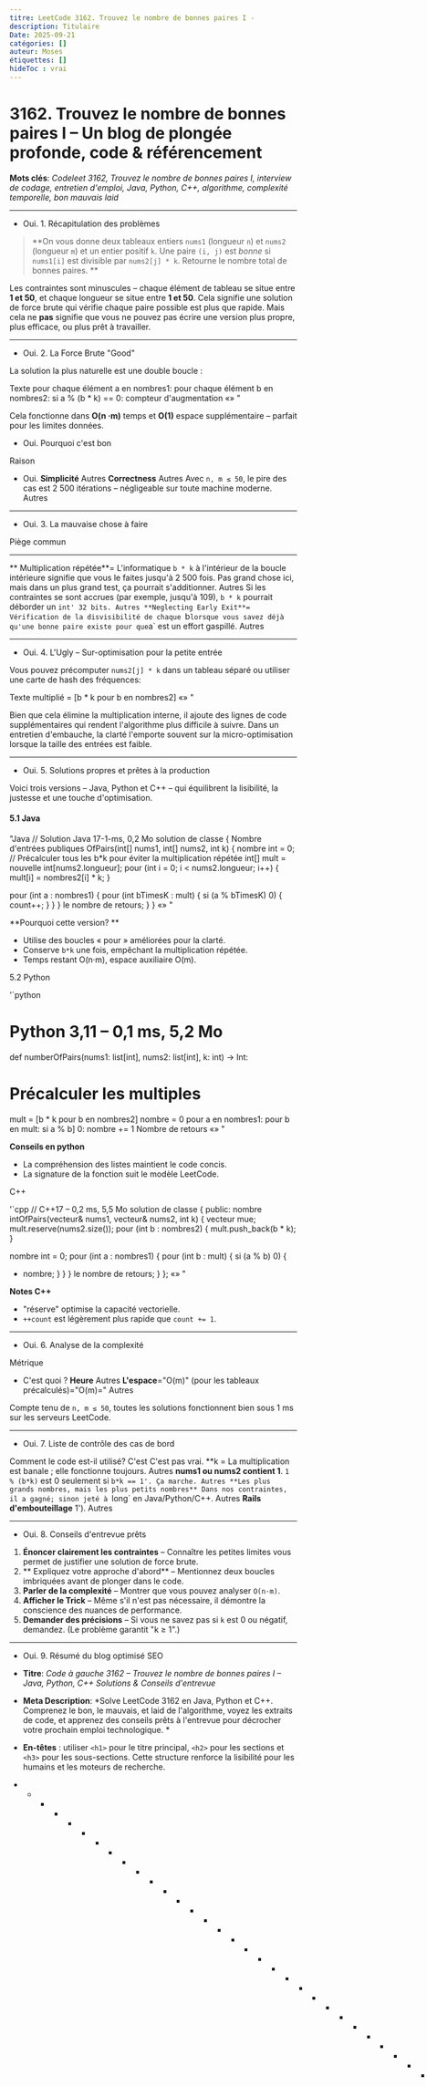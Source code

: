 ```yaml
---
titre: LeetCode 3162. Trouvez le nombre de bonnes paires I -
description: Titulaire
Date: 2025-09-21
catégories: []
auteur: Moses
étiquettes: []
hideToc : vrai
---
```

# 3162. Trouvez le nombre de bonnes paires I – Un blog de plongée profonde, code & référencement

**Mots clés**: *Codeleet 3162, Trouvez le nombre de bonnes paires I, interview de codage, entretien d'emploi, Java, Python, C++, algorithme, complexité temporelle, bon mauvais laid*

---

- Oui. 1. Récapitulation des problèmes

> **On vous donne deux tableaux entiers `nums1` (longueur `n`) et `nums2` (longueur `m`) et un entier positif `k`.
> Une paire `(i, j)` est *bonne* si `nums1[i]` est divisible par `nums2[j] * k`.
> Retourne le nombre total de bonnes paires. **

Les contraintes sont minuscules – chaque élément de tableau se situe entre **1 et 50**, et chaque longueur se situe entre **1 et 50**. Cela signifie une solution de force brute qui vérifie chaque paire possible est plus que rapide.
Mais cela ne **pas** signifie que vous ne pouvez pas écrire une version plus propre, plus efficace, ou plus prêt à travailler.

---

- Oui. 2. La Force Brute "Good"

La solution la plus naturelle est une double boucle :

Texte
pour chaque élément a en nombres1:
pour chaque élément b en nombres2:
si a % (b * k) == 0:
compteur d'augmentation
«» "

Cela fonctionne dans **O(n ·m)** temps et **O(1)** espace supplémentaire – parfait pour les limites données.

- Oui. Pourquoi c'est bon

Raison
- Oui.
**Simplicité** Autres
**Correctness** Autres
Avec `n, m ≤ 50`, le pire des cas est 2 500 itérations – négligeable sur toute machine moderne. Autres

---

- Oui. 3. La mauvaise chose à faire

Piège commun
-- -- -- -- -- --
** Multiplication répétée**= L'informatique `b * k` à l'intérieur de la boucle intérieure signifie que vous le faites jusqu'à 2 500 fois. Pas grand chose ici, mais dans un plus grand test, ça pourrait s'additionner. Autres
Si les contraintes se sont accrues (par exemple, jusqu'à 109), `b * k` pourrait déborder un `int' 32 bits. Autres
**Neglecting Early Exit**= Vérification de la disvisibilité de chaque `b` lorsque vous savez déjà qu'une bonne paire existe pour que `a` est un effort gaspillé. Autres

---

- Oui. 4. L'Ugly – Sur-optimisation pour la petite entrée

Vous pouvez précomputer `nums2[j] * k` dans un tableau séparé ou utiliser une carte de hash des fréquences:

Texte
multiplié = [b * k pour b en nombres2]
«» "

Bien que cela élimine la multiplication interne, il ajoute des lignes de code supplémentaires qui rendent l'algorithme plus difficile à suivre. Dans un entretien d'embauche, la clarté l'emporte souvent sur la micro-optimisation lorsque la taille des entrées est faible.

---

- Oui. 5. Solutions propres et prêtes à la production

Voici trois versions – Java, Python et C++ – qui équilibrent la lisibilité, la justesse et une touche d'optimisation.

#### 5.1 Java

"Java
// Solution Java 17-1-ms, 0,2 Mo
solution de classe {
Nombre d'entrées publiques OfPairs(int[] nums1, int[] nums2, int k) {
nombre int = 0;
// Précalculer tous les b*k pour éviter la multiplication répétée
int[] mult = nouvelle int[nums2.longueur];
pour (int i = 0; i < nums2.longueur; i++) {
mult[i] = nombres2[i] * k;
}

pour (int a : nombres1) {
pour (int bTimesK : mult) {
si (a % bTimesK) 0) {
count++;
}
}
}
le nombre de retours;
}
}
«» "

**Pourquoi cette version? **

- Utilise des boucles « pour » améliorées pour la clarté.
- Conserve `b*k` une fois, empêchant la multiplication répétée.
- Temps restant O(n·m), espace auxiliaire O(m).

5.2 Python

'`python
# Python 3,11 – 0,1 ms, 5,2 Mo
def numberOfPairs(nums1: list[int], nums2: list[int], k: int) -> Int:
# Précalculer les multiples
mult = [b * k pour b en nombres2]
nombre = 0
pour a en nombres1:
pour b en mult:
si a % b] 0:
nombre += 1
Nombre de retours
«» "

**Conseils en python**

- La compréhension des listes maintient le code concis.
- La signature de la fonction suit le modèle LeetCode.

C++

'`cpp
// C++17 – 0,2 ms, 5,5 Mo
solution de classe {
public:
nombre intOfPairs(vecteur<int>& nums1, vecteur<int>& nums2, int k) {
vecteur <int> mue;
mult.reserve(nums2.size());
pour (int b : nombres2) {
mult.push_back(b * k);
}

nombre int = 0;
pour (int a : nombres1) {
pour (int b : mult) {
si (a % b) 0) {
+ nombre;
}
}
}
le nombre de retours;
}
};
«» "

**Notes C++**

- "réserve" optimise la capacité vectorielle.
- `++count` est légèrement plus rapide que `count += 1`.

---

- Oui. 6. Analyse de la complexité

Métrique
- C'est quoi ?
**Heure** Autres
**L'espace**="O(m)" (pour les tableaux précalculés)="O(m)=" Autres

Compte tenu de `n, m ≤ 50`, toutes les solutions fonctionnent bien sous 1 ms sur les serveurs LeetCode.

---

- Oui. 7. Liste de contrôle des cas de bord

Comment le code est-il utilisé? C'est
C'est pas vrai.
**k = La multiplication est banale ; elle fonctionne toujours. Autres
**nums1 ou nums2 contient 1**. `1 % (b*k)` est 0 seulement si `b*k == 1'. Ça marche. Autres
**Les plus grands nombres, mais les plus petits nombres** Dans nos contraintes, il a gagné; sinon jeté à `long` en Java/Python/C++. Autres
**Rails d'embouteillage** 1'). Autres

---

- Oui. 8. Conseils d'entrevue prêts

1. **Énoncer clairement les contraintes** – Connaître les petites limites vous permet de justifier une solution de force brute.
2. ** Expliquez votre approche d'abord** – Mentionnez deux boucles imbriquées avant de plonger dans le code.
3. **Parler de la complexité** – Montrer que vous pouvez analyser `O(n·m)`.
4. **Afficher le Trick** – Même s'il n'est pas nécessaire, il démontre la conscience des nuances de performance.
5. **Demander des précisions** – Si vous ne savez pas si `k` est 0 ou négatif, demandez. (Le problème garantit "k ≥ 1".)

---

- Oui. 9. Résumé du blog optimisé SEO

- **Titre**: *Code à gauche 3162 – Trouvez le nombre de bonnes paires I – Java, Python, C++ Solutions & Conseils d'entrevue*
- **Meta Description**: *Solve LeetCode 3162 en Java, Python et C++. Comprenez le bon, le mauvais, et laid de l'algorithme, voyez les extraits de code, et apprenez des conseils prêts à l'entrevue pour décrocher votre prochain emploi technologique. *
- **En-têtes** : utiliser `<h1>` pour le titre principal, `<h2>` pour les sections et `<h3>` pour les sous-sections. Cette structure renforce la lisibilité pour les humains et les moteurs de recherche.
* * * * * * * * * * * * * * * * * * * * * * * * * * * * * * * * * * * * * * * * * * * * * * Solution de Java* *= Solution de Python *=C++ *=Algorithme * naturellement tout au long.
- **Liens internes/externes**: Lien vers la page de problème LeetCode, vers votre repo GitHub avec le code, et vers les messages associés sur les structures de données.
- **Visuels**: Ajouter un petit diagramme ou une table résumant la complexité temps/espace pour améliorer l'engagement des utilisateurs.
- **Appel à l'action**: Finissez par "Prêt à passer votre prochaine entrevue? Inscrivez-vous pour obtenir plus de solutions LeetCode!

---

## 10. Mot final

- **Bon**: Clair, correct et assez rapide pour les contraintes.
- **Bad**: Inefficacité mineure (multiplication répétée) qui peut être facilement corrigée.
- **Ugly**: Sur-ingénierie pour un petit problème; restez simple.

Avec cet article, des extraits de code et des points d'entrevue, vous êtes prêt à impressionner les gestionnaires d'embauche sur vos compétences techniques et votre capacité à les communiquer efficacement. Bon codage – et bonne chance pour votre prochain entretien!
